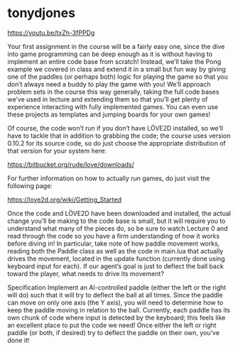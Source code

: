 # tonydjones

https://youtu.be/txZh-3fPPDg

Your first assignment in the course will be a fairly easy one, since the dive into game programming can be deep enough as it is without having to implement an entire code base from scratch! Instead, we’ll take the Pong example we covered in class and extend it in a small but fun way by giving one of the paddles (or perhaps both) logic for playing the game so that you don’t always need a buddy to play the game with you! We’ll approach problem sets in the course this way generally, taking the full code bases we’ve used in lecture and extending them so that you’ll get plenty of experience interacting with fully implemented games. You can even use these projects as templates and jumping boards for your own games!

Of course, the code won’t run if you don’t have LÖVE2D installed, so we’ll have to tackle that in addition to grabbing the code; the course uses version 0.10.2 for its source code, so do just choose the appropriate distribution of that version for your system here:

https://bitbucket.org/rude/love/downloads/

For further information on how to actually run games, do just visit the following page:

https://love2d.org/wiki/Getting_Started

Once the code and LÖVE2D have been downloaded and installed, the actual change you’ll be making to the code base is small, but it will require you to understand what many of the pieces do, so be sure to watch Lecture 0 and read through the code so you have a firm understanding of how it works before diving in! In particular, take note of how paddle movement works, reading both the Paddle class as well as the code in main.lua that actually drives the movement, located in the update function (currently done using keyboard input for each). If our agent’s goal is just to deflect the ball back toward the player, what needs to drive its movement?

Specification
Implement an AI-controlled paddle (either the left or the right will do) such that it will try to deflect the ball at all times. Since the paddle can move on only one axis (the Y axis), you will need to determine how to keep the paddle moving in relation to the ball. Currently, each paddle has its own chunk of code where input is detected by the keyboard; this feels like an excellent place to put the code we need! Once either the left or right paddle (or both, if desired) try to deflect the paddle on their own, you’ve done it!
